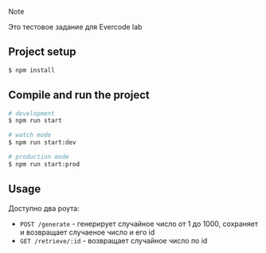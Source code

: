 > [!NOTE]
> Это тестовое задание для Evercode lab

## Project setup

```bash
$ npm install
```

## Compile and run the project

```bash
# development
$ npm run start

# watch mode
$ npm run start:dev

# production mode
$ npm run start:prod
```

## Usage
Доступно два роута:

- `POST /generate` - генерирует случайное число от 1 до 1000, сохраняет и возвращает случаеное число и его id
- `GET /retrieve/:id` - возвращает случайное число по id
